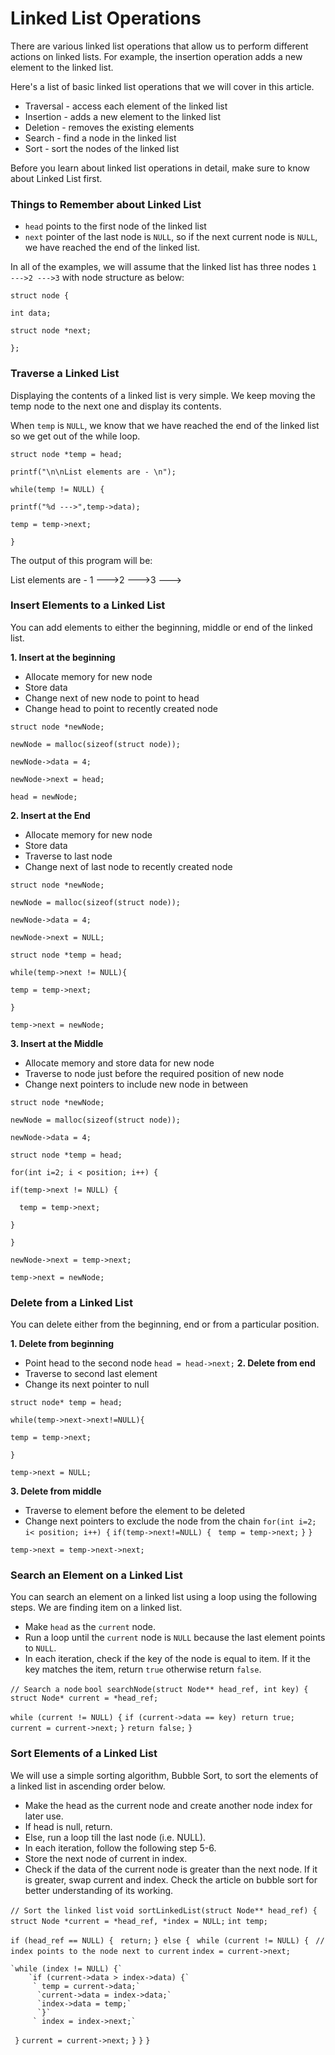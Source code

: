# Linked List Operations

There are various linked list operations that allow us to perform different actions on linked lists. For example, the insertion operation adds a new element to the linked list.

Here's a list of basic linked list operations that we will cover in this article.

- Traversal - access each element of the linked list
- Insertion - adds a new element to the linked list
- Deletion - removes the existing elements
- Search - find a node in the linked list
- Sort - sort the nodes of the linked list

Before you learn about linked list operations in detail, make sure to know about Linked List first.

### Things to Remember about Linked List
- `head` points to the first node of the linked list
- `next` pointer of the last node is `NULL`, so if the next current node is `NULL`, we have reached the end of the linked list.

In all of the examples, we will assume that the linked list has three nodes `1 --->2 --->3` with node structure as below:

`struct node {`

  `int data;`
  
  `struct node *next;`
  
`};`

### Traverse a Linked List
Displaying the contents of a linked list is very simple. We keep moving the temp node to the next one and display its contents.

When `temp` is `NULL`, we know that we have reached the end of the linked list so we get out of the while loop.

`struct node *temp = head;`

`printf("\n\nList elements are - \n");`

`while(temp != NULL) {`

  `printf("%d --->",temp->data);`
  
  `temp = temp->next;`
  
`}`

The output of this program will be:

List elements are - 
1 --->2 --->3 --->

### Insert Elements to a Linked List
You can add elements to either the beginning, middle or end of the linked list.

**1. Insert at the beginning**
- Allocate memory for new node
- Store data
- Change next of new node to point to head
- Change head to point to recently created node

`struct node *newNode;`

`newNode = malloc(sizeof(struct node));`

`newNode->data = 4;`

`newNode->next = head;`

`head = newNode;`

**2. Insert at the End**
- Allocate memory for new node
- Store data
- Traverse to last node
- Change next of last node to recently created node

`struct node *newNode;`

`newNode = malloc(sizeof(struct node));`

`newNode->data = 4;`

`newNode->next = NULL;`

`struct node *temp = head;`

`while(temp->next != NULL){`

  `temp = temp->next;`
  
`}`

`temp->next = newNode;`

**3. Insert at the Middle**
- Allocate memory and store data for new node
- Traverse to node just before the required position of new node
- Change next pointers to include new node in between

`struct node *newNode;`

`newNode = malloc(sizeof(struct node));`

`newNode->data = 4;`

`struct node *temp = head;`

`for(int i=2; i < position; i++) {`

  `if(temp->next != NULL) {`
  
  `  temp = temp->next;`
  
  `}`
  
`}`

`newNode->next = temp->next;`

`temp->next = newNode;`

### Delete from a Linked List
You can delete either from the beginning, end or from a particular position.

**1. Delete from beginning**
- Point head to the second node
`head = head->next;`
**2. Delete from end**
- Traverse to second last element
- Change its next pointer to null

`struct node* temp = head;`

`while(temp->next->next!=NULL){`

  `temp = temp->next;`
  
`}`

`temp->next = NULL;`

**3. Delete from middle**
- Traverse to element before the element to be deleted
- Change next pointers to exclude the node from the chain
`for(int i=2; i< position; i++) {`
  `if(temp->next!=NULL) {`
   ` temp = temp->next;`
  `}`
`}`

`temp->next = temp->next->next;`

### Search an Element on a Linked List
You can search an element on a linked list using a loop using the following steps. We are finding item on a linked list.

- Make `head` as the `current` node.
- Run a loop until the `current` node is `NULL` because the last element points to `NULL`.
- In each iteration, check if the key of the node is equal to item. If it the key matches the item, return `true` otherwise return `false`.

`// Search a node`
`bool searchNode(struct Node** head_ref, int key) {`
  `struct Node* current = *head_ref;`

  `while (current != NULL) {`
    `if (current->data == key) return true;`
      `current = current->next;`
  `}`
  `return false;`
`}`

### Sort Elements of a Linked List
We will use a simple sorting algorithm, Bubble Sort, to sort the elements of a linked list in ascending order below.

- Make the head as the current node and create another node index for later use.
- If head is null, return.
- Else, run a loop till the last node (i.e. NULL).
- In each iteration, follow the following step 5-6.
- Store the next node of current in index.
- Check if the data of the current node is greater than the next node. If it is greater, swap current and index.
Check the article on bubble sort for better understanding of its working.

`// Sort the linked list`
`void sortLinkedList(struct Node** head_ref) {`
  `struct Node *current = *head_ref, *index = NULL;`
  `int temp;`

  `if (head_ref == NULL) {`
   ` return;`
  `} else {`
   ` while (current != NULL) {`
     ` // index points to the node next to current`
      `index = current->next;`

  	`while (index != NULL) {`
        `if (current->data > index->data) {`
         ` temp = current->data;`
          `current->data = index->data;`
          `index->data = temp;`
    	  `}`
    	 ` index = index->next;`
  `	}`
  	`current = current->next;`
    `}`
  `}`
`}`